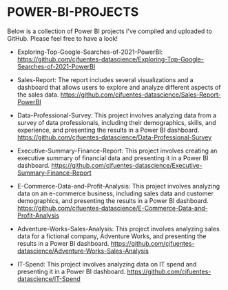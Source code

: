 # POWER-BI-PROJECTS

Below is a collection of Power BI projects I've compiled and uploaded to GitHub. Please feel free to have a look!

- Exploring-Top-Google-Searches-of-2021-PowerBI: https://github.com/cjfuentes-datascience/Exploring-Top-Google-Searches-of-2021-PowerBI

- Sales-Report: The report includes several visualizations and a dashboard that allows users to explore and analyze different aspects of the sales data. https://github.com/cjfuentes-datascience/Sales-Report-PowerBI

- Data-Professional-Survey: This project involves analyzing data from a survey of data professionals, including their demographics, skills, and experience, and presenting the results in a Power BI dashboard. https://github.com/cjfuentes-datascience/Data-Professional-Survey

- Executive-Summary-Finance-Report: This project involves creating an executive summary of financial data and presenting it in a Power BI dashboard. https://github.com/cjfuentes-datascience/Executive-Summary-Finance-Report 

- E-Commerce-Data-and-Profit-Analysis: This project involves analyzing data on an e-commerce business, including sales data and customer demographics, and presenting the results in a Power BI dashboard. https://github.com/cjfuentes-datascience/E-Commerce-Data-and-Profit-Analysis

- Adventure-Works-Sales-Analysis: This project involves analyzing sales data for a fictional company, Adventure Works, and presenting the results in a Power BI dashboard. https://github.com/cjfuentes-datascience/Adventure-Works-Sales-Analysis

- IT-Spend: This project involves analyzing data on IT spend and presenting it in a Power BI dashboard. https://github.com/cjfuentes-datascience/IT-Spend
